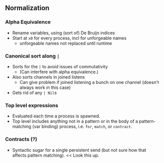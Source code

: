 ## Normalization

### Alpha Equivalence
- Rename variables, using (sort of) De Bruijn indices
- Start at `x0` for every process, incl for unforgeable names
  - unforgeable names not replaced until runtime

### Canonical sort along `|`
- Sorts for the `|` to avoid issues of commutativity
  - (Can interfere with alpha equivalence.)
- Also sorts channels in joined listens
  - Can give problem if joined listening a bunch on one channel (doesn't always work in this case)
- Gets rid of any `| Nil`s

### Top level expressions
- Evaluated each time a process is spawned.
- Top level includes anything not in a pattern or in the body of a pattern-matching (var binding) process, i.e. `for`, `match`, or `contract`.

### Contracts (?)
- Syntactic sugar for a single persistent send (but not sure how that affects pattern matching). << Look this up.
